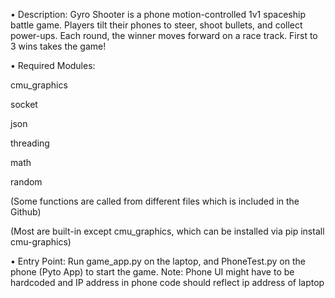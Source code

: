• Description:
Gyro Shooter is a phone motion-controlled 1v1 spaceship battle game. Players tilt their phones to steer, shoot bullets, and collect power-ups. Each round, the winner moves forward on a race track. First to 3 wins takes the game!

• Required Modules:

cmu_graphics

socket

json

threading

math

random

(Some functions are called from different files which is included in the Github)

(Most are built-in except cmu_graphics, which can be installed via pip install cmu-graphics)

• Entry Point:
Run game_app.py on the laptop, and PhoneTest.py on the phone (Pyto App) to start the game.
Note: Phone UI might have to be hardcoded and IP address in phone code should reflect ip address of laptop
